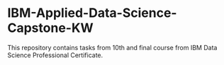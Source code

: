 # IBM-Applied-Data-Science-Capstone-KW
This repository contains tasks from 10th and final course from IBM Data Science Professional Certificate. 
